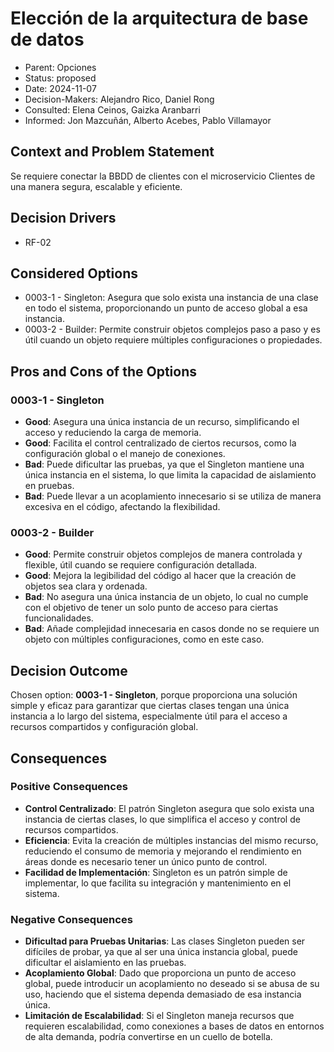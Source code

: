 # Elección de la arquitectura de base de datos
* Parent: Opciones
* Status: proposed
* Date: 2024-11-07
* Decision-Makers: Alejandro Rico, Daniel Rong
* Consulted: Elena Ceinos, Gaizka Aranbarri
* Informed: Jon Mazcuñán, Alberto Acebes, Pablo Villamayor

## Context and Problem Statement

Se requiere conectar la BBDD de clientes con el microservicio Clientes de una manera segura, escalable y eficiente.

## Decision Drivers

* RF-02

## Considered Options

* 0003-1 - Singleton: Asegura que solo exista una instancia de una clase en todo el sistema, proporcionando un punto de acceso global a esa instancia.
* 0003-2 - Builder: Permite construir objetos complejos paso a paso y es útil cuando un objeto requiere múltiples configuraciones o propiedades.


## Pros and Cons of the Options

### 0003-1 - Singleton

* **Good**: Asegura una única instancia de un recurso, simplificando el acceso y reduciendo la carga de memoria.
* **Good**: Facilita el control centralizado de ciertos recursos, como la configuración global o el manejo de conexiones.
* **Bad**: Puede dificultar las pruebas, ya que el Singleton mantiene una única instancia en el sistema, lo que limita la capacidad de aislamiento en pruebas.
* **Bad**: Puede llevar a un acoplamiento innecesario si se utiliza de manera excesiva en el código, afectando la flexibilidad.

### 0003-2 - Builder

* **Good**: Permite construir objetos complejos de manera controlada y flexible, útil cuando se requiere configuración detallada.
* **Good**: Mejora la legibilidad del código al hacer que la creación de objetos sea clara y ordenada.
* **Bad**: No asegura una única instancia de un objeto, lo cual no cumple con el objetivo de tener un solo punto de acceso para ciertas funcionalidades.
* **Bad**: Añade complejidad innecesaria en casos donde no se requiere un objeto con múltiples configuraciones, como en este caso.

## Decision Outcome

Chosen option: **0003-1 - Singleton**, porque proporciona una solución simple y eficaz para garantizar que ciertas clases tengan una única instancia a lo largo del sistema, especialmente útil para el acceso a recursos compartidos y configuración global.

## Consequences

### Positive Consequences

* **Control Centralizado**: El patrón Singleton asegura que solo exista una instancia de ciertas clases, lo que simplifica el acceso y control de recursos compartidos.
* **Eficiencia**: Evita la creación de múltiples instancias del mismo recurso, reduciendo el consumo de memoria y mejorando el rendimiento en áreas donde es necesario tener un único punto de control.
* **Facilidad de Implementación**: Singleton es un patrón simple de implementar, lo que facilita su integración y mantenimiento en el sistema.

### Negative Consequences

* **Dificultad para Pruebas Unitarias**: Las clases Singleton pueden ser difíciles de probar, ya que al ser una única instancia global, puede dificultar el aislamiento en las pruebas.
* **Acoplamiento Global**: Dado que proporciona un punto de acceso global, puede introducir un acoplamiento no deseado si se abusa de su uso, haciendo que el sistema dependa demasiado de esa instancia única.
* **Limitación de Escalabilidad**: Si el Singleton maneja recursos que requieren escalabilidad, como conexiones a bases de datos en entornos de alta demanda, podría convertirse en un cuello de botella.

